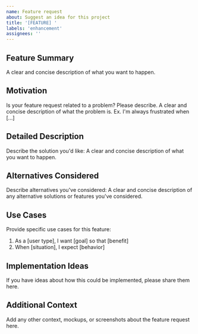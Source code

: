 ```yaml
---
name: Feature request
about: Suggest an idea for this project
title: '[FEATURE] '
labels: 'enhancement'
assignees: ''
---
```


## Feature Summary

A clear and concise description of what you want to happen.

## Motivation

Is your feature request related to a problem? Please describe.
A clear and concise description of what the problem is. Ex. I'm always frustrated when [...]

## Detailed Description

Describe the solution you'd like:
A clear and concise description of what you want to happen.

## Alternatives Considered

Describe alternatives you've considered:
A clear and concise description of any alternative solutions or features you've considered.

## Use Cases

Provide specific use cases for this feature:

1. As a [user type], I want [goal] so that [benefit]
2. When [situation], I expect [behavior]

## Implementation Ideas

If you have ideas about how this could be implemented, please share them here.

## Additional Context

Add any other context, mockups, or screenshots about the feature request here.